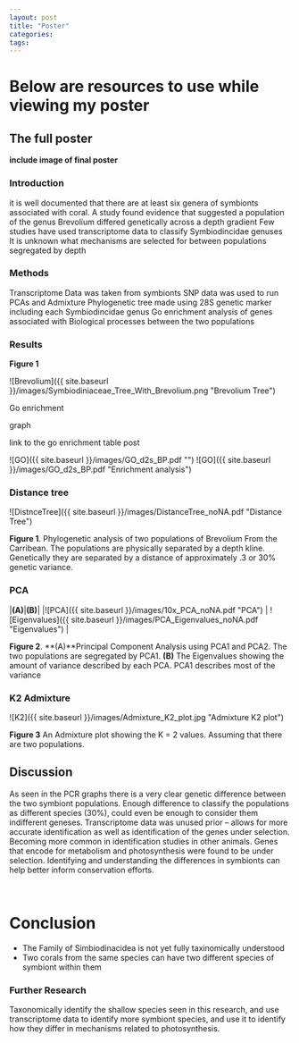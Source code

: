 ```yaml
---
layout: post
title: "Poster"
categories: 
tags: 
---
```


# Below are resources to use while viewing my poster

## The full poster


**include image of final poster**



### Introduction

it is well documented that there are at least six genera of symbionts associated with coral.​
A study found evidence that suggested a population of the genus Brevolium differed genetically across a depth gradient​
Few studies have used transcriptome data to classify Symbiodincidae genuses ​
It is unknown what mechanisms are selected for between populations segregated by depth


### Methods

Transcriptome Data was taken from symbionts​
SNP data was used to run PCAs and Admixture​
Phylogenetic tree made using 28S genetic marker including each Symbiodincidae genus​
Go enrichment analysis of genes associated with Biological processes between the two populations​
​
​
​



### Results

**Figure 1**

![Brevolium]({{ site.baseurl }}/images/Symbiodiniaceae_Tree_With_Brevolium.png "Brevolium Tree")


Go enrichment

graph

link to the go enrichment table post

![GO]({{ site.baseurl }}/images/GO_d2s_BP.pdf "")
![GO]({{ site.baseurl }}/images/GO_d2s_BP.pdf "Enrichment analysis")


### Distance tree
![DistnceTree]({{ site.baseurl }}/images/DistanceTree_noNA.pdf "Distance Tree")

**Figure 1**. Phylogenetic analysis of two populations of Brevolium From the Carribean. The populations are physically separated by a depth kline. Genetically they are separated by a distance of approximately .3 or 30% genetic variance.



### PCA

|**(A)**|**(B)**|
|![PCA]({{ site.baseurl }}/images/10x_PCA_noNA.pdf "PCA") | ![Eigenvalues]({{ site.baseurl }}/images/PCA_Eigenvalues_noNA.pdf "Eigenvalues") |

**Figure 2**. **(A)**Principal Component Analysis using PCA1 and PCA2. The two populations are segregated by PCA1. **(B)** The Eigenvalues showing the amount of variance described by each PCA. PCA1 describes most of the variance

### K2 Admixture

![K2]({{ site.baseurl }}/images/Admixture_K2_plot.jpg "Admixture K2 plot")

**Figure 3** An Admixture plot showing the K = 2 values. Assuming that there are two populations.





## Discussion

As seen in the PCR graphs there is a very clear genetic difference between the two symbiont populations. Enough difference to classify the populations as different species (30%), could even be enough to consider them indifferent geneses.​
Transcriptome data was unused prior – allows for more accurate identification as well as identification of the genes under selection. Becoming more common in identification studies in other animals.​
Genes that encode for metabolism and photosynthesis were found to be under selection.​
Identifying and understanding the differences in symbionts can help better inform conservation efforts.​

​

# Conclusion

* The Family of Simbiodinacidea is not yet fully taxinomically understood
* Two corals from the same species can have two different species of symbiont within them 



### Further Research

Taxonomically identify the shallow species seen in this research, and use transcriptome data to identify more symbiont species, and use it to identify how they differ in mechanisms related to photosynthesis.​
​
